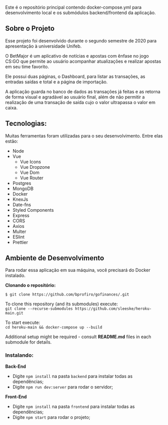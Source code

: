 Este é o repositório principal contendo docker-compose.yml para desenvolvimento local e os submódulos backend/frontend da aplicação.
<p align="center">
<!--   <img src="https://github.com/bprofiro/gofinances/blob/master/frontend/src/assets/logo.svg" /> -->
</p>

<p align="center">
<!--   <img src="https://github.com/bprofiro/assets/blob/master/In%C3%ADcio.png" /> -->
</p>

## Sobre o Projeto

  Esse projeto foi desenvolvido durante o segundo semestre de 2020 para apresentação à universidade Unifeb.

  O BetMajor é um aplicativo de notícias e apostas com ênfase no jogo CS:GO que permite ao usuário acompanhar atualizações e realizar apostas em seu time favorito.
  
  Ele possui duas páginas, o Dashboard, para listar as transações, as entradas saídas e total e a página de importação.

  A aplicação guarda no banco de dados as transações já feitas e as retorna de forma visual e agradável ao usuário final, além de não permitir a realização de uma transação de saída cujo o valor ultrapassa o valor em caixa.

## Tecnologias:
  Muitas ferramentas foram utilizadas para o seu desenvolvimento. Entre elas estão:

- Node
- Vue
  - Vue Icons
  - Vue Dropzone
  - Vue Dom
  - Vue Router
- Postgres
- MongoDB
- Docker
- KnexJs
- Date-fns
- Styled Components
- Express
- CORS
- Axios
- Multer
- ESlint
- Prettier

## Ambiente de Desenvolvimento

  Para rodar essa aplicação em sua máquina, você precisará do Docker instalado.

**Clonando o repositório:**

```
$ git clone https://github.com/bprofiro/gofinances/.git
```

To clone this repository (and its submodules) execute:  
`git clone --recurse-submodules https://github.com/sleeske/heroku-main.git`  

To start execute:  
`cd heroku-main && docker-compose up --build`

Additional setup might be required - consult **README.md** files in each submodule for details.

### Instalando:

**Back-End**

- Digite `npm install` na pasta `backend` para instalar todas as dependências;
- Digite `npm run dev:server` para rodar o servidor;

**Front-End** 

- Digite `npm install` na pasta `frontend` para instalar todas as dependências;
- Digite `npm start` para rodar o projeto;
